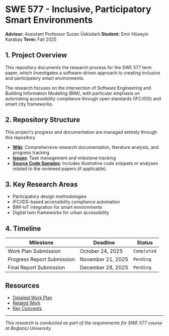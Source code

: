 # SWE 577 - Inclusive, Participatory Smart Environments

**Advisor:** Assistant Professor Suzan Üsküdarlı
**Student:** Emir Hüseyin Karabaş
**Term:** Fall 2025

## 1. Project Overview

This repository documents the research process for the SWE 577 term paper, which investigates a software-driven approach to creating inclusive and participatory smart environments. 

The research focuses on the intersection of Software Engineering and Building Information Modeling (BIM), with particular emphasis on automating accessibility compliance through open standards (IFC/IDS) and smart city frameworks.

## 2. Repository Structure

This project's progress and documentation are managed entirely through this repository.

- **[Wiki](../../wiki)**: Comprehensive research documentation, literature analysis, and progress tracking
- **[Issues](../../issues)**: Task management and milestone tracking
- **[Source Code Samples](/code)**: Includes illustrative code snippets or analyses related to the reviewed papers (if applicable).

## 3. Key Research Areas

- Participatory design methodologies
- IFC/IDS-based accessibility compliance automation
- BIM-IoT integration for smart environments
- Digital twin frameworks for urban accessibility

## 4. Timeline

| Milestone                  | Deadline          | Status      |
| -------------------------- | ----------------- | ----------- |
| Work Plan Submission       | October 24, 2025  | `Completed` |
| Progress Report Submission | November 21, 2025 | `Pending`   |
| Final Report Submission    | December 28, 2025 | `Pending`   |

## Resources

- [Detailed Work Plan](../../wiki/Roadmap)
- [Related Work](../../wiki/Related-Work)
- [Key Concepts](../../wiki/Key-Concepts)

---

*This research is conducted as part of the requirements for SWE 577 course at Boğaziçi University.*
